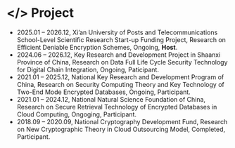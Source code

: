 
# </> Project


<!-- - 2025.01 – 2026.12, The Project Supported by Natural Science Basic Research Plan in Shaanxi Province of China, Research on Secure and Efficient Deniable Encryption Algorithms, Ongoing, **Host**. -->
- 2025.01 – 2026.12,  Xi’an University of Posts and Telecommunications School-Level Scientific Research
Start-up Funding Project, Research on Efficient Deniable Encryption Schemes, Ongoing, **Host**.
- 2024.06 – 2026.12, Key Research and Development Project in Shaanxi Province of China, Research on Data Full Life Cycle Security Technology for Digital Chain Integration, Ongoing, Paticipant.
- 2021.01 – 2025.12, National Key Research and Development Program of China, Research on Security Computing Theory and Key Technology of Two-End Mode Encrypted Databases, Ongoing, Participant.
- 2021.01 – 2024.12, National Natural Science Foundation of China, Research on Secure Retrieval Technology of Encrypted Databases in Cloud Computing, Ongoging, Participant.
- 2018.09 – 2020.09, National Cryptography Development Fund, Research on New Cryptographic Theory in Cloud Outsourcing Model, Completed, Participant.
